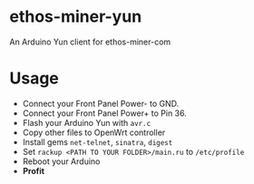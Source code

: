 # ethos-miner-yun
An Arduino Yun client for ethos-miner-com
# Usage
* Connect your Front Panel Power- to GND.
* Connect your Front Panel Power+ to Pin 36.
* Flash your Arduino Yun with `avr.c`
* Copy other files to OpenWrt controller
* Install gems `net-telnet`, `sinatra`, `digest`
* Set `rackup <PATH TO YOUR FOLDER>/main.ru` to `/etc/profile`
* Reboot your Arduino
* **Profit**
